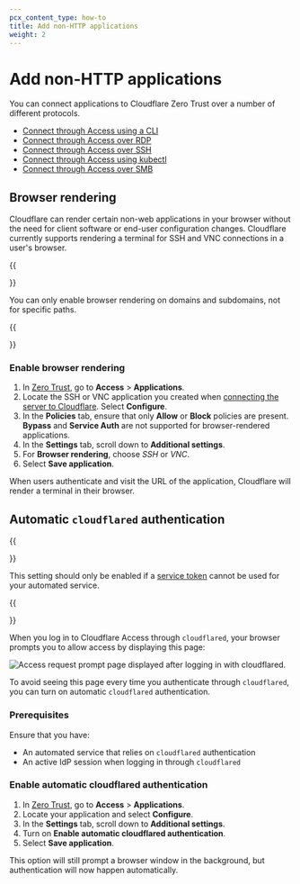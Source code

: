 ```yaml
---
pcx_content_type: how-to
title: Add non-HTTP applications
weight: 2
---
```


# Add non-HTTP applications

You can connect applications to Cloudflare Zero Trust over a number of different protocols.

- [Connect through Access using a CLI](/cloudflare-one/tutorials/cli/)
- [Connect through Access over RDP](/cloudflare-one/connections/connect-networks/use-cases/rdp/)
- [Connect through Access over SSH](/cloudflare-one/connections/connect-networks/use-cases/ssh/)
- [Connect through Access using kubectl](/cloudflare-one/tutorials/kubectl/)
- [Connect through Access over SMB](/cloudflare-one/connections/connect-networks/use-cases/smb/)

## Browser rendering

Cloudflare can render certain non-web applications in your browser without the need for client software or end-user configuration changes. Cloudflare currently supports rendering a terminal for SSH and VNC connections in a user's browser.

{{<Aside type="note">}}

You can only enable browser rendering on domains and subdomains, not for specific paths.

{{</Aside>}}

### Enable browser rendering

1. In [Zero Trust](https://one.dash.cloudflare.com), go to **Access** > **Applications**.
2. Locate the SSH or VNC application you created when [connecting the server to Cloudflare](/cloudflare-one/connections/connect-networks/use-cases/ssh/). Select **Configure**.
3. In the **Policies** tab, ensure that only **Allow** or **Block** policies are present. **Bypass** and **Service Auth** are not supported for browser-rendered applications.
4. In the **Settings** tab, scroll down to **Additional settings**.
5. For **Browser rendering**, choose _SSH_ or _VNC_.
6. Select **Save application**.

When users authenticate and visit the URL of the application, Cloudflare will render a terminal in their browser.

## Automatic `cloudflared` authentication

{{<Aside>}}

This setting should only be enabled if a [service token](/cloudflare-one/identity/service-tokens/) cannot be used for your automated service.

{{</Aside>}}

When you log in to Cloudflare Access through `cloudflared`, your browser prompts you to allow access by
displaying this page:

![Access request prompt page displayed after logging in with cloudflared.](/images/cloudflare-one/applications/non-http/access-screen.png)

To avoid seeing this page every time you authenticate through `cloudflared`, you can turn on automatic `cloudflared` authentication.

### Prerequisites

Ensure that you have:

- An automated service that relies on `cloudflared` authentication
- An active IdP session when logging in through `cloudflared`

### Enable automatic cloudflared authentication

1. In [Zero Trust](https://one.dash.cloudflare.com), go to **Access** > **Applications**.
2. Locate your application and select **Configure**.
3. In the **Settings** tab, scroll down to **Additional settings**.
4. Turn on **Enable automatic cloudflared authentication**.
5. Select **Save application**.

This option will still prompt a browser window in the background, but authentication will now happen automatically.
